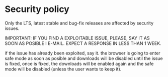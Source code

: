 # Security policy
Only the LTS, latest stable and bug-fix releases are affected by security issues.

IMPORTANT: IF YOU FIND A EXPLOITABLE ISSUE, PLEASE, SAY IT AS SOON AS POSIBLE I E-MAIL.
EXPECT A RESPONSE IN LESS THAN 1 WEEK.

if the issue has already been exploited, say it. the browser is going to enter safe mode as soon as posible and downloads will be disabled until the issue is fixed, once is fixed, the downloads will be enabled again and the safe mode will be disabled (unless the user wants to keep it).